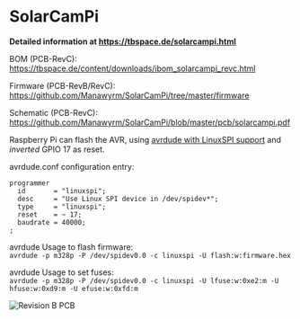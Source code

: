 # SolarCamPi

__Detailed information at https://tbspace.de/solarcampi.html__

BOM (PCB-RevC):  
https://tbspace.de/content/downloads/ibom_solarcampi_revc.html

Firmware (PCB-RevB/RevC):  
https://github.com/Manawyrm/SolarCamPi/tree/master/firmware

Schematic (PCB-RevC):  
https://github.com/Manawyrm/SolarCamPi/blob/master/pcb/solarcampi.pdf

Raspberry Pi can flash the AVR, using [avrdude with LinuxSPI support](https://github.com/kcuzner/avrdude) and _inverted_ GPIO 17 as reset.

avrdude.conf configuration entry: 
```
programmer 
  id       = "linuxspi";
  desc     = "Use Linux SPI device in /dev/spidev*";
  type     = "linuxspi";
  reset    = ~ 17;
  baudrate = 40000;
;
```

avrdude Usage to flash firmware:  
`avrdude -p m328p -P /dev/spidev0.0 -c linuxspi -U flash:w:firmware.hex`
  
avrdude Usage to set fuses:  
`avrdude -p m328p -P /dev/spidev0.0 -c linuxspi -U lfuse:w:0xe2:m -U hfuse:w:0xd9:m -U efuse:w:0xfd:m`

![Revision B PCB](https://tbspace.de/content/images/solarcampi2/IMG_6061.JPG)
